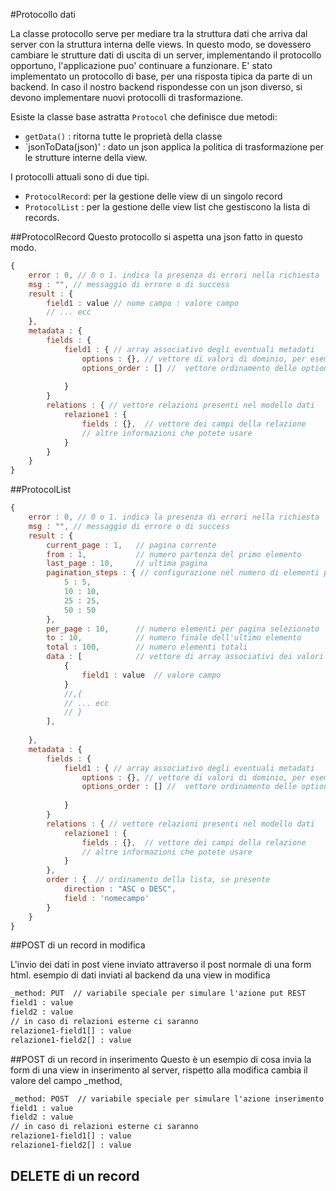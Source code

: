 #Protocollo dati

La classe protocollo serve per mediare tra la struttura dati che arriva dal server con la struttura interna delle views.
In questo modo, se dovessero cambiare le strutture dati di uscita di un server, implementando il protocollo opportuno,
l'applicazione puo' continuare a funzionare.
E' stato implementato un protocollo di base, per una risposta tipica da parte di un backend. In caso il nostro backend
rispondesse con un json diverso, si devono implementare nuovi protocolli di trasformazione.

Esiste la classe base astratta `Protocol` che definisce due metodi:
- `getData()` : ritorna tutte le proprietà della classe
- `jsonToData(json)' : dato un json applica la politica di trasformazione per le strutture interne della view.

I protocolli attuali sono di due tipi. 
- `ProtocolRecord`: per la gestione delle view di un singolo record
- `ProtocolList` : per la gestione delle view list che gestiscono la lista di records.

##ProtocolRecord
Questo protocollo si aspetta una json fatto in questo modo.

```javascript
{
    error : 0, // 0 o 1. indica la presenza di errori nella richiesta 
    msg : "", // messaggio di errore o di success 
    result : {
        field1 : value // nome campo : valore campo 
        // ... ecc
    },
    metadata : {
        fields : {
            field1 : { // array associativo degli eventuali metadati 
                options : {}, // vettore di valori di dominio, per esempio nelle select,
                options_order : [] //  vettore ordinamento delle options.
                
            } 
        }
        relations : { // vettore relazioni presenti nel modello dati
            relazione1 : {
                fields : {},  // vettore dei campi della relazione 
                // altre informazioni che potete usare
            }   
        }       
    }
}
```


##ProtocolList

```javascript
{
    error : 0, // 0 o 1. indica la presenza di errori nella richiesta 
    msg : "", // messaggio di errore o di success 
    result : {
        current_page : 1,   // pagina corrente
        from : 1,           // numero partenza del primo elemento
        last_page : 10,     // ultima pagina
        pagination_steps : { // configurazione nel numero di elementi per pagina
            5 : 5,
            10 : 10,
            25 : 25,
            50 : 50
        },
        per_page : 10,      // numero elementi per pagina selezionato
        to : 10,            // numero finale dell'ultimo elemento
        total : 100,        // numero elementi totali
        data : [            // vettore di array associativi dei valori 
            {
                field1 : value  // valore campo 
            } 
            //,{
            // ... ecc
            // }
        ],
        
    },
    metadata : {
        fields : {
            field1 : { // array associativo degli eventuali metadati 
                options : {}, // vettore di valori di dominio, per esempio nelle select,
                options_order : [] //  vettore ordinamento delle options.
                
            } 
        }
        relations : { // vettore relazioni presenti nel modello dati
            relazione1 : {
                fields : {},  // vettore dei campi della relazione 
                // altre informazioni che potete usare
            }   
        },
        order : {  // ordinamento della lista, se presente
            direction : "ASC o DESC",
            field : 'nomecampo'
        }             
    }
}
```

##POST di un record in modifica

L'invio dei dati in post viene inviato attraverso il post normale di una form html.
esempio di dati inviati al backend da una view in modifica

```rest
_method: PUT  // variabile speciale per simulare l'azione put REST  
field1 : value  
field2 : value  
// in caso di relazioni esterne ci saranno   
relazione1-field1[] : value
relazione1-field2[] : value

```


##POST di un record in inserimento
Questo è un esempio di cosa invia la form di una view in inserimento al server, rispetto alla modifica cambia
il valore del campo _method,

```rest
_method: POST  // variabile speciale per simulare l'azione inserimento REST  
field1 : value  
field2 : value  
// in caso di relazioni esterne ci saranno   
relazione1-field1[] : value
relazione1-field2[] : value

```

## DELETE di un record


